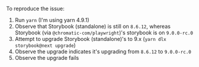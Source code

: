 To reproduce the issue:

1. Run `yarn` (I'm using yarn 4.9.1)
1. Observe that Storybook (standalone) is still on `8.6.12`, whereas Storybook (via `@chromatic-com/playwright`)'s storybook is on `9.0.0-rc.0`
1. Attempt to upgrade Storybook (standalone)'s to 9.x (`yarn dlx storybook@next upgrade`)
1. Observe the upgrade indicates it's upgrading from `8.6.12` to `9.0.0-rc.0`
1. Observe the upgrade fails

